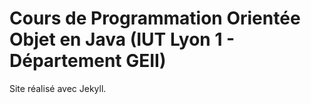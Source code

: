 # Cours de Programmation Orientée Objet en Java (IUT Lyon 1 - Département GEII)

Site réalisé avec Jekyll.
